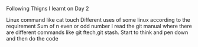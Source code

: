 Following Thigns I learnt on Day 2

Linux command like cat touch
Different uses of some linux according to the requirement
Sum of n even or odd number
I read the git manual where there are different commands like git ftech,git stash.
Start to think and pen down and then do the code